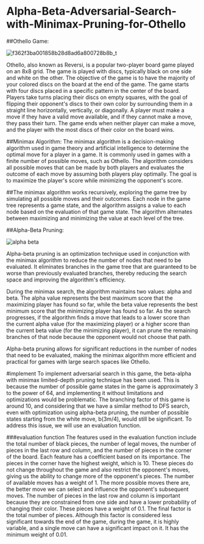 # Alpha-Beta-Adversarial-Search-with-Minimax-Pruning-for-Othello
##Othello Game:

![f362f3ba001858b28d8ad6a800728b8b_t](https://github.com/peyman-paknezhad/Alpha-Beta-Adversarial-Search-with-Minimax-Pruning-for-Othello/assets/102018763/74f44875-27c5-45f9-ab3c-17e1f49c1ee5)

Othello, also known as Reversi, is a popular two-player board game played on an 8x8 grid. The game is played with discs, typically black on one side and white on the other. The objective of the game is to have the majority of your colored discs on the board at the end of the game. The game starts with four discs placed in a specific pattern in the center of the board. Players take turns placing their discs on empty squares, with the goal of flipping their opponent's discs to their own color by surrounding them in a straight line horizontally, vertically, or diagonally. A player must make a move if they have a valid move available, and if they cannot make a move, they pass their turn. The game ends when neither player can make a move, and the player with the most discs of their color on the board wins.

##Minimax Algorithm:
The minimax algorithm is a decision-making algorithm used in game theory and artificial intelligence to determine the optimal move for a player in a game. It is commonly used in games with a finite number of possible moves, such as Othello. The algorithm considers all possible moves that can be made by both players and evaluates the outcome of each move by assuming both players play optimally. The goal is to maximize the player's score while minimizing the opponent's score.

##The minimax algorithm works recursively, exploring the game tree by simulating all possible moves and their outcomes. Each node in the game tree represents a game state, and the algorithm assigns a value to each node based on the evaluation of that game state. The algorithm alternates between maximizing and minimizing the value at each level of the tree.

##Alpha-Beta Pruning:

![alpha beta](https://github.com/peyman-paknezhad/Alpha-Beta-Adversarial-Search-with-Minimax-Pruning-for-Othello/assets/102018763/ba4519a6-1247-487f-b32f-df3117d5beaf)

Alpha-beta pruning is an optimization technique used in conjunction with the minimax algorithm to reduce the number of nodes that need to be evaluated. It eliminates branches in the game tree that are guaranteed to be worse than previously evaluated branches, thereby reducing the search space and improving the algorithm's efficiency.

During the minimax search, the algorithm maintains two values: alpha and beta. The alpha value represents the best maximum score that the maximizing player has found so far, while the beta value represents the best minimum score that the minimizing player has found so far. As the search progresses, if the algorithm finds a move that leads to a lower score than the current alpha value (for the maximizing player) or a higher score than the current beta value (for the minimizing player), it can prune the remaining branches of that node because the opponent would not choose that path.

Alpha-beta pruning allows for significant reductions in the number of nodes that need to be evaluated, making the minimax algorithm more efficient and practical for games with large search spaces like Othello.

#implement
To implement adversarial search in this game, the beta-alpha with minimax limited-depth pruning technique has been used. This is because the number of possible game states in the game is approximately 3 to the power of 64, and implementing it without limitations and optimizations would be problematic. The branching factor of this game is around 10, and considering that we have a similar method to DFS search, even with optimization using alpha-beta pruning, the number of possible states starting from the white move, b(3m/4), would still be significant. To address this issue, we will use an evaluation function.

###evaluation function
The features used in the evaluation function include the total number of black pieces, the number of legal moves, the number of pieces in the last row and column, and the number of pieces in the corner of the board. Each feature has a coefficient based on its importance. The pieces in the corner have the highest weight, which is 10. These pieces do not change throughout the game and also restrict the opponent's moves, giving us the ability to change more of the opponent's pieces. The number of available moves has a weight of 1. The more possible moves there are, the better move we can select and influence the opponent's subsequent moves. The number of pieces in the last row and column is important because they are constrained from one side and have a lower probability of changing their color. These pieces have a weight of 0.1. The final factor is the total number of pieces. Although this factor is considered less significant towards the end of the game, during the game, it is highly variable, and a single move can have a significant impact on it. It has the minimum weight of 0.01.
